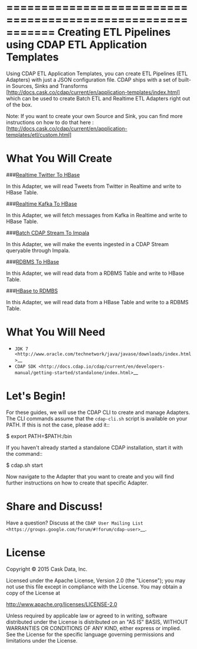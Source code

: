 ===========================================================
Creating ETL Pipelines using CDAP ETL Application Templates
===========================================================

Using CDAP ETL Application Templates, you can create ETL Pipelines (ETL Adapters) with just a JSON configuration file. 
CDAP ships with a set of built-in Sources, Sinks and Transforms [http://docs.cask.co/cdap/current/en/application-templates/index.html] 
which can be used to create Batch ETL and Realtime ETL Adapters right out of the box.

Note: If you want to create your own Source and Sink, you can find more instructions on how to do that here : 
[http://docs.cask.co/cdap/current/en/application-templates/etl/custom.html]

What You Will Create
====================

###[Realtime Twitter To HBase](/RealtimeTwitterToHBase/)

In this Adapter, we will read Tweets from Twitter in Realtime and write to HBase Table.


###[Realtime Kafka To HBase](/RealtimeKafkaToHBase/)

In this Adapter, we will fetch messages from Kafka in Realtime and write to HBase Table.


###[Batch CDAP Stream To Impala](/StreamToImpala/)

In this Adapter, we will make the events ingested in a CDAP Stream queryable through Impala.


###[RDBMS To HBase](/DBTableToHBaseTable/)

In this Adapter, we will read data from a RDBMS Table and write to HBase Table.


###[HBase to RDMBS](/HBaseTableToDBTable/)

In this Adapter, we will read data from a HBase Table and write to a RDBMS Table.


What You Will Need
==================

- `JDK 7 <http://www.oracle.com/technetwork/java/javase/downloads/index.html>`__
- `CDAP SDK <http://docs.cdap.io/cdap/current/en/developers-manual/getting-started/standalone/index.html>`__

Let's Begin!
============

For these guides, we will use the CDAP CLI to create and manage Adapters. The CLI commands assume that the ``cdap-cli.sh`` script is available on your PATH. 
If this is not the case, please add it::

  $ export PATH=$PATH:<CDAP home>/bin

If you haven't already started a standalone CDAP installation, start it with the command::

  $ cdap.sh start

Now navigate to the Adapter that you want to create and you will find further instructions on how to create that specific Adapter.

Share and Discuss!
==================

Have a question? Discuss at the `CDAP User Mailing List <https://groups.google.com/forum/#!forum/cdap-user>`__.

License
=======

Copyright © 2015 Cask Data, Inc.

Licensed under the Apache License, Version 2.0 (the "License"); you may
not use this file except in compliance with the License. You may obtain
a copy of the License at

http://www.apache.org/licenses/LICENSE-2.0

Unless required by applicable law or agreed to in writing, software
distributed under the License is distributed on an "AS IS" BASIS,
WITHOUT WARRANTIES OR CONDITIONS OF ANY KIND, either express or implied.
See the License for the specific language governing permissions and
limitations under the License.

